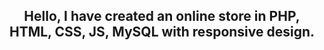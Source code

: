 <h2 align="center">Hello, I have created an online store in PHP, HTML, CSS, JS, MySQL with responsive design.</h2>